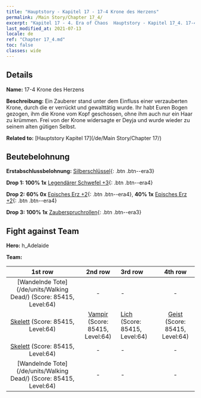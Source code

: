 ```yaml
---
title: "Hauptstory - Kapitel 17 - 17-4 Krone des Herzens"
permalink: /Main Story/Chapter 17_4/
excerpt: "Kapitel 17 - 4. Era of Chaos  Hauptstory - Kapitel 17_4. 17-4 Krone des Herzens"
last_modified_at: 2021-07-13
locale: de
ref: "Chapter 17_4.md"
toc: false
classes: wide
---
```


## Details

 **Name:** 17-4 Krone des Herzens

 **Beschreibung:** Ein Zauberer stand unter dem Einfluss einer verzauberten Krone, durch die er verrückt und gewalttätig wurde. Ihr habt Euren Bogen gezogen, ihm die Krone vom Kopf geschossen, ohne ihm auch nur ein Haar zu krümmen. Frei von der Krone widersagte er Deyja und wurde wieder zu seinem alten gütigen Selbst.

 **Related to:** [Hauptstory Kapitel 17](/de/Main Story/Chapter 17/)

## Beutebelohnung

 **Erstabschlussbelohnung:** [Silberschlüssel](/ItemsDE/con_693/){: .btn .btn--era3}

 **Drop 1:** **100% 1x** [Legendärer Schwefel +3](/ItemsDE/mat_57/){: .btn .btn--era4}

 **Drop 2:** **60% 0x** [Episches Erz +2](/ItemsDE/mat_47/){: .btn .btn--era4}, **40% 1x** [Episches Erz +2](/ItemsDE/mat_47/){: .btn .btn--era4}

 **Drop 3:** **100% 1x** [Zauberspruchrollen](/ItemsDE/con_694/){: .btn .btn--era3}


## Fight against Team
 **Hero:** h_Adelaide

 **Team:**


  | 1st row | 2nd row | 3rd row | 4th row |
  |:----:|:----:|:----|:----:|
  | [Wandelnde Tote](/de/units/Walking Dead/) (Score: 85415, Level:64)  | - | - | - |
  | [Skelett](/de/units/Skeleton/) (Score: 85415, Level:64)  | [Vampir](/de/units/Vampire/) (Score: 85415, Level:64)  | [Lich](/de/units/Lich/) (Score: 85415, Level:64)  | [Geist](/de/units/Wight/) (Score: 85415, Level:64)  |
  | [Skelett](/de/units/Skeleton/) (Score: 85415, Level:64)  | - | - | - |
  | [Wandelnde Tote](/de/units/Walking Dead/) (Score: 85415, Level:64)  | - | - | - |


